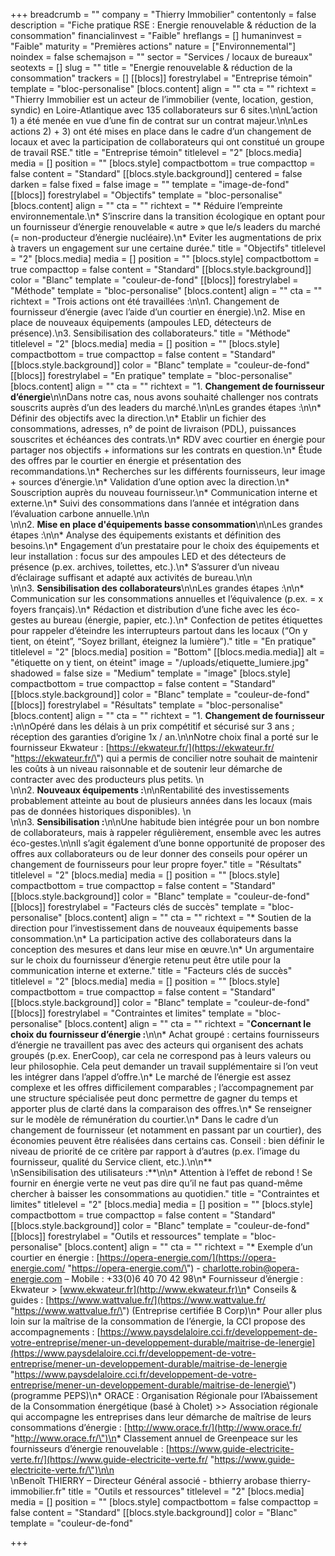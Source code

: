 +++
breadcrumb = ""
company = "Thierry Immobilier"
contentonly = false
description = "Fiche pratique RSE : Energie renouvelable & réduction de la consommation"
financialinvest = "Faible"
hreflangs = []
humaninvest = "Faible"
maturity = "Premières actions"
nature = ["Environnemental"]
noindex = false
schemajson = ""
sector = "Services / locaux de bureaux"
seotexts = []
slug = ""
title = "Energie renouvelable & réduction de la consommation"
trackers = []
[[blocs]]
forestrylabel = "Entreprise témoin"
template = "bloc-personalise"
[blocs.content]
align = ""
cta = ""
richtext = "Thierry Immobilier est un acteur de l’immobilier (vente, location, gestion, syndic) en Loire-Atlantique avec 135 collaborateurs sur 6 sites.\n\nL’action 1) a été menée en vue d’une fin de contrat sur un contrat majeur.\n\nLes actions 2) + 3) ont été mises en place dans le cadre d’un changement de locaux et avec la participation de collaborateurs qui ont constitué un groupe de travail RSE."
title = "Entreprise témoin"
titlelevel = "2"
[blocs.media]
media = []
position = ""
[blocs.style]
compactbottom = true
compacttop = false
content = "Standard"
[[blocs.style.background]]
centered = false
darken = false
fixed = false
image = ""
template = "image-de-fond"
[[blocs]]
forestrylabel = "Objectifs"
template = "bloc-personalise"
[blocs.content]
align = ""
cta = ""
richtext = "* Réduire l’empreinte environnementale.\n* S’inscrire dans la transition écologique en optant pour un fournisseur d’énergie renouvelable « autre » que le/s leaders du marché (= non-producteur d’énergie nucléaire).\n* Eviter les augmentations de prix à travers un engagement sur une certaine durée."
title = "Objectifs"
titlelevel = "2"
[blocs.media]
media = []
position = ""
[blocs.style]
compactbottom = true
compacttop = false
content = "Standard"
[[blocs.style.background]]
color = "Blanc"
template = "couleur-de-fond"
[[blocs]]
forestrylabel = "Méthode"
template = "bloc-personalise"
[blocs.content]
align = ""
cta = ""
richtext = "Trois actions ont été travaillées :\n\n1. Changement de fournisseur d’énergie (avec l’aide d’un courtier en énergie).\n2. Mise en place de nouveaux équipements (ampoules LED, détecteurs de présence).\n3. Sensibilisation des collaborateurs."
title = "Méthode"
titlelevel = "2"
[blocs.media]
media = []
position = ""
[blocs.style]
compactbottom = true
compacttop = false
content = "Standard"
[[blocs.style.background]]
color = "Blanc"
template = "couleur-de-fond"
[[blocs]]
forestrylabel = "En pratique"
template = "bloc-personalise"
[blocs.content]
align = ""
cta = ""
richtext = "1. **Changement de fournisseur d’énergie**\n\nDans notre cas, nous avons souhaité challenger nos contrats souscrits auprès d’un des leaders du marché.\n\nLes grandes étapes :\n\n* Définir des objectifs avec la direction.\n* Etablir un fichier des consommations, adresses, n° de point de livraison (PDL), puissances souscrites et échéances des contrats.\n* RDV avec courtier en énergie pour partager nos objectifs + informations sur les contrats en question.\n* Étude des offres par le courtier en énergie et présentation des recommandations.\n* Recherches sur les différents fournisseurs, leur image + sources d’énergie.\n* Validation d’une option avec la direction.\n* Souscription auprès du nouveau fournisseur.\n* Communication interne et externe.\n* Suivi des consommations dans l’année et intégration dans l’évaluation carbone annuelle.\n\n  <br>\n\n2. **Mise en place d'équipements basse consommation**\n\nLes grandes étapes :\n\n* Analyse des équipements existants et définition des besoins.\n* Engagement d’un prestataire pour le choix des équipements et leur installation : focus sur des ampoules LED et des détecteurs de présence (p.ex. archives, toilettes, etc.).\n* S’assurer d’un niveau d’éclairage suffisant et adapté aux activités de bureau.\n\n<br>\n\n3. **Sensibilisation des collaborateurs**\n\nLes grandes étapes :\n\n* Communication sur les consommations annuelles et l’équivalence (p.ex. = x foyers français).\n* Rédaction et distribution d’une fiche avec les éco-gestes au bureau (énergie, papier, etc.).\n* Confection de petites étiquettes pour rappeler d’éteindre les interrupteurs partout dans les locaux (“On y tient, on éteint”, “Soyez brillant, éteignez la lumière”)."
title = "En pratique"
titlelevel = "2"
[blocs.media]
position = "Bottom"
[[blocs.media.media]]
alt = "étiquette on y tient, on éteint"
image = "/uploads/etiquette_lumiere.jpg"
shadowed = false
size = "Medium"
template = "image"
[blocs.style]
compactbottom = true
compacttop = false
content = "Standard"
[[blocs.style.background]]
color = "Blanc"
template = "couleur-de-fond"
[[blocs]]
forestrylabel = "Résultats"
template = "bloc-personalise"
[blocs.content]
align = ""
cta = ""
richtext = "1. **Changement de fournisseur :**\n\nOpéré dans les délais à un prix compétitif et sécurisé sur 3 ans ; réception des garanties d’origine 1x / an.\n\nNotre choix final a porté sur le fournisseur Ekwateur : [https://ekwateur.fr/](https://ekwateur.fr/ \"https://ekwateur.fr/\") qui a permis de concilier notre souhait de maintenir les coûts à un niveau raisonnable et de soutenir leur démarche de contracter avec des producteurs plus petits.  \n<br>\n\n2. **Nouveaux équipements :**\n\nRentabilité des investissements probablement atteinte au bout de plusieurs années dans les locaux (mais pas de données historiques disponibles).  \n<br>\n\n3. **Sensibilisation :**\n\nUne habitude bien intégrée pour un bon nombre de collaborateurs, mais à rappeler régulièrement, ensemble avec les autres éco-gestes.\n\nIl s’agit également d’une bonne opportunité de proposer des offres aux collaborateurs ou de leur donner des conseils pour opérer un changement de fournisseurs pour leur propre foyer."
title = "Résultats"
titlelevel = "2"
[blocs.media]
media = []
position = ""
[blocs.style]
compactbottom = true
compacttop = false
content = "Standard"
[[blocs.style.background]]
color = "Blanc"
template = "couleur-de-fond"
[[blocs]]
forestrylabel = "Facteurs clés de succès"
template = "bloc-personalise"
[blocs.content]
align = ""
cta = ""
richtext = "* Soutien de la direction pour l’investissement dans de nouveaux équipements basse consommation.\n* La participation active des collaborateurs dans la conception des mesures et dans leur mise en œuvre.\n* Un argumentaire sur le choix du fournisseur d’énergie retenu peut être utile pour la communication interne et externe."
title = "Facteurs clés de succès"
titlelevel = "2"
[blocs.media]
media = []
position = ""
[blocs.style]
compactbottom = true
compacttop = false
content = "Standard"
[[blocs.style.background]]
color = "Blanc"
template = "couleur-de-fond"
[[blocs]]
forestrylabel = "Contraintes et limites"
template = "bloc-personalise"
[blocs.content]
align = ""
cta = ""
richtext = "**Concernant le choix du fournisseur d’énergie :**\n\n* Achat groupé : certains fournisseurs d’énergie ne travaillent pas avec des acteurs qui organisent des achats groupés (p.ex. EnerCoop), car cela ne correspond pas à leurs valeurs ou leur philosophie. Cela peut demander un travail supplémentaire si l’on veut les intégrer dans l’appel d’offre.\n* Le marché de l’énergie est assez complexe et les offres difficilement comparables ; l’accompagnement par une structure spécialisée peut donc permettre de gagner du temps et apporter plus de clarté dans la comparaison des offres.\n* Se renseigner sur le modèle de rémunération du courtier.\n* Dans le cadre d’un changement de fournisseur (et notamment en passant par un courtier), des économies peuvent être réalisées dans certains cas. Conseil : bien définir le niveau de priorité de ce critère par rapport à d’autres (p.ex. l’image du fournisseur, qualité du Service client, etc.).\n\n**<br>  \nSensibilisation des utilisateurs :**\n\n* Attention à l’effet de rebond ! Se fournir en énergie verte ne veut pas dire qu’il ne faut pas quand-même chercher à baisser les consommations au quotidien."
title = "Contraintes et limites"
titlelevel = "2"
[blocs.media]
media = []
position = ""
[blocs.style]
compactbottom = true
compacttop = false
content = "Standard"
[[blocs.style.background]]
color = "Blanc"
template = "couleur-de-fond"
[[blocs]]
forestrylabel = "Outils et ressources"
template = "bloc-personalise"
[blocs.content]
align = ""
cta = ""
richtext = "* Exemple d’un courtier en énergie : [https://opera-energie.com/](https://opera-energie.com/ \"https://opera-energie.com/\") - [charlotte.robin@opera-energie.com](mailto:charlotte.robin@opera-energie.com) – Mobile : +33(0)6 40 70 42 98\n* Fournisseur d’énergie : Ekwateur > [www.ekwateur.fr](http://www.ekwateur.fr)\n* Conseils & guides : [https://www.wattvalue.fr/](https://www.wattvalue.fr/ \"https://www.wattvalue.fr/\") (Entreprise certifiée B Corp)\n* Pour aller plus loin sur la maîtrise de la consommation de l’énergie, la CCI propose des accompagnements : [https://www.paysdelaloire.cci.fr/developpement-de-votre-entreprise/mener-un-developpement-durable/maitrise-de-lenergie](https://www.paysdelaloire.cci.fr/developpement-de-votre-entreprise/mener-un-developpement-durable/maitrise-de-lenergie \"https://www.paysdelaloire.cci.fr/developpement-de-votre-entreprise/mener-un-developpement-durable/maitrise-de-lenergie\") (programme PEPS)\n* ORACE : Organisation Régionale pour l’Abaissement de la Consommation énergétique (basé à Cholet) >> Association régionale qui accompagne les entreprises dans leur démarche de maîtrise de leurs consommations d’énergie : [http://www.orace.fr/](http://www.orace.fr/ \"http://www.orace.fr/\")\n* Classement annuel de Greenpeace sur les fournisseurs d’énergie renouvelable : [https://www.guide-electricite-verte.fr/](https://www.guide-electricite-verte.fr/ \"https://www.guide-electricite-verte.fr/\")\n\n<br>  \nBenoît THIERRY – Directeur Général associé - bthierry arobase thierry-immobilier.fr"
title = "Outils et ressources"
titlelevel = "2"
[blocs.media]
media = []
position = ""
[blocs.style]
compactbottom = false
compacttop = false
content = "Standard"
[[blocs.style.background]]
color = "Blanc"
template = "couleur-de-fond"

+++
